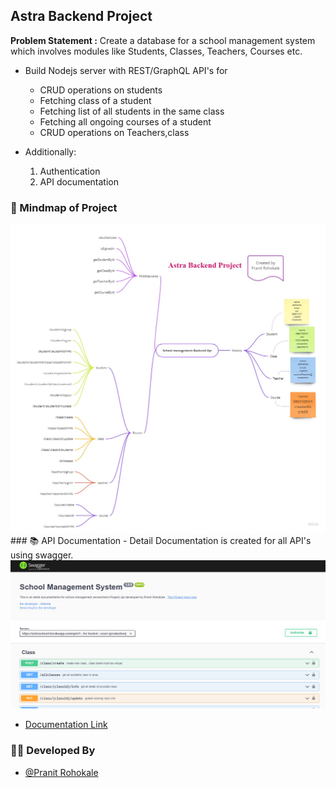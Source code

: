 
## Astra Backend Project
**Problem Statement :**
Create a database for a school management system which involves modules like Students,
Classes, Teachers, Courses etc.

- Build Nodejs server with REST/GraphQL API's for
    * CRUD operations on students
    * Fetching class of a student 
    * Fetching list of all students in the same class
    * Fetching all ongoing courses of a student
    * CRUD operations on Teachers,class

- Additionally:
    1. Authentication
    2. API documentation

### 📱 Mindmap of Project
   <img src="https://github.com/PranitRohokale/Astra-Backend-Project/blob/main/images/mindmap.jpg" width="1050" alt="mindmap">
### 📚 API Documentation
    - Detail Documentation is created for all API's using swagger.
   <img src="https://github.com/PranitRohokale/Astra-Backend-Project/blob/main/images/swaggerpic.png" width="1050" alt="documentation">
   
-  [Documentation Link](https://astraschool.herokuapp.com/api-docs)

### 👨‍💻 Developed By

- [@Pranit Rohokale](https://github.com/PranitRohokale)
 
